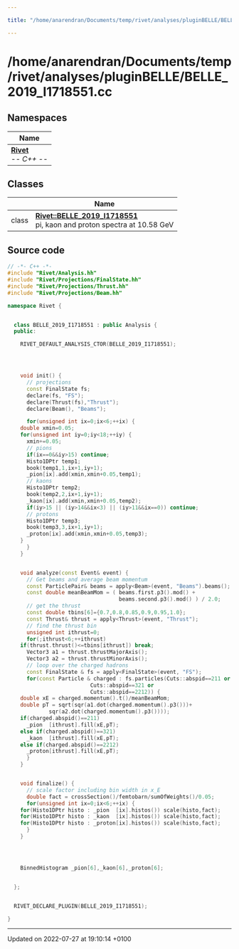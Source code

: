 ```yaml
---

title: "/home/anarendran/Documents/temp/rivet/analyses/pluginBELLE/BELLE_2019_I1718551.cc"

---
```


# /home/anarendran/Documents/temp/rivet/analyses/pluginBELLE/BELLE_2019_I1718551.cc



## Namespaces

| Name           |
| -------------- |
| **[Rivet](http://example.org/namespaces/namespacerivet/)** <br>-*- C++ -*-  |

## Classes

|                | Name           |
| -------------- | -------------- |
| class | **[Rivet::BELLE_2019_I1718551](http://example.org/classes/classrivet_1_1belle__2019__i1718551/)** <br>pi, kaon and proton spectra at 10.58 GeV  |




## Source code

```cpp
// -*- C++ -*-
#include "Rivet/Analysis.hh"
#include "Rivet/Projections/FinalState.hh"
#include "Rivet/Projections/Thrust.hh"
#include "Rivet/Projections/Beam.hh"

namespace Rivet {


  class BELLE_2019_I1718551 : public Analysis {
  public:

    RIVET_DEFAULT_ANALYSIS_CTOR(BELLE_2019_I1718551);




    void init() {
      // projections
      const FinalState fs;
      declare(fs, "FS");
      declare(Thrust(fs),"Thrust");
      declare(Beam(), "Beams");

      for(unsigned int ix=0;ix<6;++ix) {
    double xmin=0.05;
    for(unsigned int iy=0;iy<18;++iy) {
      xmin+=0.05;
      // pions
      if(ix==0&&iy>15) continue;
      Histo1DPtr temp1;
      book(temp1,1,ix+1,iy+1);
      _pion[ix].add(xmin,xmin+0.05,temp1);
      // kaons
      Histo1DPtr temp2;
      book(temp2,2,ix+1,iy+1);
      _kaon[ix].add(xmin,xmin+0.05,temp2);
      if(iy>15 || (iy>14&&ix<3) || (iy>11&&ix==0)) continue;
      // protons
      Histo1DPtr temp3;
      book(temp3,3,ix+1,iy+1);
      _proton[ix].add(xmin,xmin+0.05,temp3);
    }
      }
    }


    void analyze(const Event& event) {
      // Get beams and average beam momentum
      const ParticlePair& beams = apply<Beam>(event, "Beams").beams();
      const double meanBeamMom = ( beams.first.p3().mod() +
                                   beams.second.p3().mod() ) / 2.0;
      // get the thrust 
      const double tbins[6]={0.7,0.8,0.85,0.9,0.95,1.0};
      const Thrust& thrust = apply<Thrust>(event, "Thrust");
      // find the thrust bin
      unsigned int ithrust=0;
      for(;ithrust<6;++ithrust)
    if(thrust.thrust()<=tbins[ithrust]) break;
      Vector3 a1 = thrust.thrustMajorAxis();
      Vector3 a2 = thrust.thrustMinorAxis();
      // loop over the charged hadrons
      const FinalState & fs = apply<FinalState>(event, "FS");
      for(const Particle & charged : fs.particles(Cuts::abspid==211 or
                          Cuts::abspid==321 or
                          Cuts::abspid==2212)) {
    double xE = charged.momentum().t()/meanBeamMom;
    double pT = sqrt(sqr(a1.dot(charged.momentum().p3()))+
             sqr(a2.dot(charged.momentum().p3())));
    if(charged.abspid()==211)
      _pion  [ithrust].fill(xE,pT);
    else if(charged.abspid()==321)
      _kaon  [ithrust].fill(xE,pT);
    else if(charged.abspid()==2212)
      _proton[ithrust].fill(xE,pT);
      }
    }


    void finalize() {
      // scale factor including bin width in x_E
      double fact = crossSection()/femtobarn/sumOfWeights()/0.05;
      for(unsigned int ix=0;ix<6;++ix) {
    for(Histo1DPtr histo : _pion  [ix].histos()) scale(histo,fact);
    for(Histo1DPtr histo : _kaon  [ix].histos()) scale(histo,fact);
    for(Histo1DPtr histo : _proton[ix].histos()) scale(histo,fact);
      }
    }




    BinnedHistogram _pion[6],_kaon[6],_proton[6];


  };


  RIVET_DECLARE_PLUGIN(BELLE_2019_I1718551);

}
```


-------------------------------

Updated on 2022-07-27 at 19:10:14 +0100
